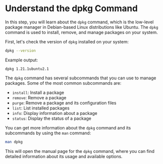 # Understand the dpkg Command

In this step, you will learn about the `dpkg` command, which is the low-level package manager in Debian-based Linux distributions like Ubuntu. The `dpkg` command is used to install, remove, and manage packages on your system.

First, let's check the version of `dpkg` installed on your system:

```bash
dpkg --version
```

Example output:

```
dpkg 1.21.1ubuntu2.1
```

The `dpkg` command has several subcommands that you can use to manage packages. Some of the most common subcommands are:

- `install`: Install a package
- `remove`: Remove a package
- `purge`: Remove a package and its configuration files
- `list`: List installed packages
- `info`: Display information about a package
- `status`: Display the status of a package

You can get more information about the `dpkg` command and its subcommands by using the `man` command:

```bash
man dpkg
```

This will open the manual page for the `dpkg` command, where you can find detailed information about its usage and available options.
